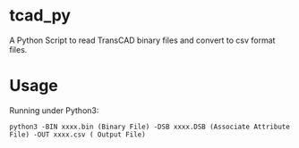 # tcad_py
A Python Script to read TransCAD binary files and convert to csv format files.

# Usage
Running under Python3:

```python3 -BIN xxxx.bin (Binary File) -DSB xxxx.DSB (Associate Attribute File) -OUT xxxx.csv ( Output File)```
